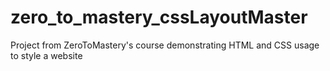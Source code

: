 # zero_to_mastery_cssLayoutMaster
Project from ZeroToMastery's course demonstrating HTML and CSS usage to style a website
